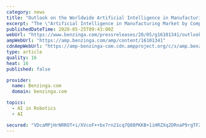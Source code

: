 ```yaml
---
category: news
title: "Outlook on the Worldwide Artificial Intelligence in Manufacturing Industry to 2027 - Rising Demand of AI-Based Applications Presents Opportunities"
excerpt: "The \"Artificial Intelligence in Manufacturing Market by Component, Technology (ML, Computer Vision, NLP), Application"
publishedDateTime: 2020-05-25T09:43:00Z
webUrl: "https://www.benzinga.com/pressreleases/20/05/g16101341/outlook-on-the-worldwide-artificial-intelligence-in-manufacturing-industry-to-2027-rising-demand-o"
ampWebUrl: "https://amp.benzinga.com/amp/content/16101341"
cdnAmpWebUrl: "https://amp-benzinga-com.cdn.ampproject.org/c/s/amp.benzinga.com/amp/content/16101341"
type: article
quality: 16
heat: 16
published: false

provider:
  name: Benzinga.com
  domain: benzinga.com

topics:
  - AI in Robotics
  - AI

secured: "VDcaMPjHrNRROT+i/XVcoF++bx7rn21cq7Q88PKKB+1iHRZXq2DRnaP9rgTFZZmbt7Ud8Qnm7taSNd0SWkn58KoaYMRtUobNIFH+o7flx2943ec/ByiwIolaEIoC8gULRiMnS2VgT900LoAVIWJNcvAZnFrNxE/opGZXHA3g7Qn1q1RZMXnEFzcnfNURnYzcp/gmEEZ+1wcXFBc/kbSACoEwTLF72OsAwVk0YLzvbKqtY58Fa/O78n0j9z9uQoP50SDaeiBaq82OfYQCfXXnLHRvRMU3TL2i8MH1EAI5hEX5+lT8n149lmBGctE9KAD4;PhFk+FlhDjLO6z4BMhP+9A=="
---
```


